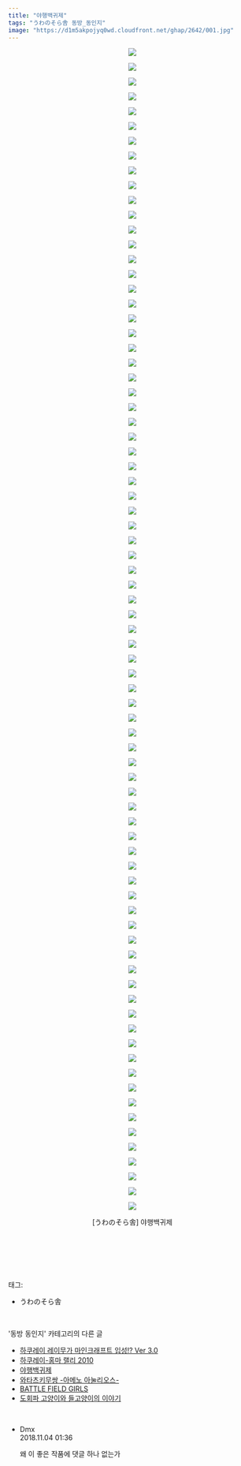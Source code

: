 ```yaml
---
title: "야행백귀제"
tags: "うわのそら舎 동방_동인지"
image: "https://d1m5akpojyq0wd.cloudfront.net/ghap/2642/001.jpg"
---
```

<div class="article">
<p style="text-align: center; clear: none; float: none;"><img src="{{ site.imgserver6 }}/ghap/2642/001.jpg"/></p>
<p style="text-align: center; clear: none; float: none;"><img src="{{ site.imgserver6 }}/ghap/2642/002.jpg"/></p>
<p style="text-align: center; clear: none; float: none;"><img src="{{ site.imgserver6 }}/ghap/2642/003.jpg"/></p>
<p style="text-align: center; clear: none; float: none;"><img src="{{ site.imgserver6 }}/ghap/2642/004.jpg"/></p>
<p style="text-align: center; clear: none; float: none;"><img src="{{ site.imgserver6 }}/ghap/2642/005.jpg"/></p>
<p style="text-align: center; clear: none; float: none;"><img src="{{ site.imgserver6 }}/ghap/2642/006.jpg"/></p>
<p style="text-align: center; clear: none; float: none;"><img src="{{ site.imgserver6 }}/ghap/2642/007.jpg"/></p>
<p style="text-align: center; clear: none; float: none;"><img src="{{ site.imgserver6 }}/ghap/2642/008.jpg"/></p>
<p style="text-align: center; clear: none; float: none;"><img src="{{ site.imgserver6 }}/ghap/2642/009.jpg"/></p>
<p style="text-align: center; clear: none; float: none;"><img src="{{ site.imgserver6 }}/ghap/2642/010.jpg"/></p>
<p style="text-align: center; clear: none; float: none;"><img src="{{ site.imgserver6 }}/ghap/2642/011.jpg"/></p>
<p style="text-align: center; clear: none; float: none;"><img src="{{ site.imgserver6 }}/ghap/2642/012.jpg"/></p>
<p style="text-align: center; clear: none; float: none;"><img src="{{ site.imgserver6 }}/ghap/2642/013.jpg"/></p>
<p style="text-align: center; clear: none; float: none;"><img src="{{ site.imgserver6 }}/ghap/2642/014.jpg"/></p>
<p style="text-align: center; clear: none; float: none;"><img src="{{ site.imgserver6 }}/ghap/2642/015.jpg"/></p>
<p style="text-align: center; clear: none; float: none;"><img src="{{ site.imgserver6 }}/ghap/2642/016.jpg"/></p>
<p style="text-align: center; clear: none; float: none;"><img src="{{ site.imgserver6 }}/ghap/2642/017.jpg"/></p>
<p style="text-align: center; clear: none; float: none;"><img src="{{ site.imgserver6 }}/ghap/2642/018.jpg"/></p>
<p style="text-align: center; clear: none; float: none;"><img src="{{ site.imgserver6 }}/ghap/2642/019.jpg"/></p>
<p style="text-align: center; clear: none; float: none;"><img src="{{ site.imgserver6 }}/ghap/2642/020.jpg"/></p>
<p style="text-align: center; clear: none; float: none;"><img src="{{ site.imgserver6 }}/ghap/2642/021.jpg"/></p>
<p style="text-align: center; clear: none; float: none;"><img src="{{ site.imgserver6 }}/ghap/2642/022.jpg"/></p>
<p style="text-align: center; clear: none; float: none;"><img src="{{ site.imgserver6 }}/ghap/2642/023.jpg"/></p>
<p style="text-align: center; clear: none; float: none;"><img src="{{ site.imgserver6 }}/ghap/2642/024.jpg"/></p>
<p style="text-align: center; clear: none; float: none;"><img src="{{ site.imgserver6 }}/ghap/2642/025.jpg"/></p>
<p style="text-align: center; clear: none; float: none;"><img src="{{ site.imgserver6 }}/ghap/2642/026.jpg"/></p>
<p style="text-align: center; clear: none; float: none;"><img src="{{ site.imgserver6 }}/ghap/2642/027.jpg"/></p>
<p style="text-align: center; clear: none; float: none;"><img src="{{ site.imgserver6 }}/ghap/2642/028.jpg"/></p>
<p style="text-align: center; clear: none; float: none;"><img src="{{ site.imgserver6 }}/ghap/2642/029.jpg"/></p>
<p style="text-align: center; clear: none; float: none;"><img src="{{ site.imgserver6 }}/ghap/2642/030.jpg"/></p>
<p style="text-align: center; clear: none; float: none;"><img src="{{ site.imgserver6 }}/ghap/2642/031.jpg"/></p>
<p style="text-align: center; clear: none; float: none;"><img src="{{ site.imgserver6 }}/ghap/2642/032.jpg"/></p>
<p style="text-align: center; clear: none; float: none;"><img src="{{ site.imgserver6 }}/ghap/2642/033.jpg"/></p>
<p style="text-align: center; clear: none; float: none;"><img src="{{ site.imgserver6 }}/ghap/2642/034.jpg"/></p>
<p style="text-align: center; clear: none; float: none;"><img src="{{ site.imgserver6 }}/ghap/2642/035.jpg"/></p>
<p style="text-align: center; clear: none; float: none;"><img src="{{ site.imgserver6 }}/ghap/2642/036.jpg"/></p>
<p style="text-align: center; clear: none; float: none;"><img src="{{ site.imgserver6 }}/ghap/2642/037.jpg"/></p>
<p style="text-align: center; clear: none; float: none;"><img src="{{ site.imgserver6 }}/ghap/2642/038.jpg"/></p>
<p style="text-align: center; clear: none; float: none;"><img src="{{ site.imgserver6 }}/ghap/2642/039.jpg"/></p>
<p style="text-align: center; clear: none; float: none;"><img src="{{ site.imgserver6 }}/ghap/2642/040.jpg"/></p>
<p style="text-align: center; clear: none; float: none;"><img src="{{ site.imgserver6 }}/ghap/2642/041.jpg"/></p>
<p style="text-align: center; clear: none; float: none;"><img src="{{ site.imgserver6 }}/ghap/2642/042.jpg"/></p>
<p style="text-align: center; clear: none; float: none;"><img src="{{ site.imgserver6 }}/ghap/2642/043.jpg"/></p>
<p style="text-align: center; clear: none; float: none;"><img src="{{ site.imgserver6 }}/ghap/2642/044.jpg"/></p>
<p style="text-align: center; clear: none; float: none;"><img src="{{ site.imgserver6 }}/ghap/2642/045.jpg"/></p>
<p style="text-align: center; clear: none; float: none;"><img src="{{ site.imgserver6 }}/ghap/2642/046.jpg"/></p>
<p style="text-align: center; clear: none; float: none;"><img src="{{ site.imgserver6 }}/ghap/2642/047.jpg"/></p>
<p style="text-align: center; clear: none; float: none;"><img src="{{ site.imgserver6 }}/ghap/2642/048.jpg"/></p>
<p style="text-align: center; clear: none; float: none;"><img src="{{ site.imgserver6 }}/ghap/2642/049.jpg"/></p>
<p style="text-align: center; clear: none; float: none;"><img src="{{ site.imgserver6 }}/ghap/2642/050.jpg"/></p>
<p style="text-align: center; clear: none; float: none;"><img src="{{ site.imgserver6 }}/ghap/2642/051.jpg"/></p>
<p style="text-align: center; clear: none; float: none;"><img src="{{ site.imgserver6 }}/ghap/2642/052.jpg"/></p>
<p style="text-align: center; clear: none; float: none;"><img src="{{ site.imgserver6 }}/ghap/2642/053.jpg"/></p>
<p style="text-align: center; clear: none; float: none;"><img src="{{ site.imgserver6 }}/ghap/2642/054.jpg"/></p>
<p style="text-align: center; clear: none; float: none;"><img src="{{ site.imgserver6 }}/ghap/2642/055.jpg"/></p>
<p style="text-align: center; clear: none; float: none;"><img src="{{ site.imgserver6 }}/ghap/2642/056.jpg"/></p>
<p style="text-align: center; clear: none; float: none;"><img src="{{ site.imgserver6 }}/ghap/2642/057.jpg"/></p>
<p style="text-align: center; clear: none; float: none;"><img src="{{ site.imgserver6 }}/ghap/2642/058.jpg"/></p>
<p style="text-align: center; clear: none; float: none;"><img src="{{ site.imgserver6 }}/ghap/2642/059.jpg"/></p>
<p style="text-align: center; clear: none; float: none;"><img src="{{ site.imgserver6 }}/ghap/2642/060.jpg"/></p>
<p style="text-align: center; clear: none; float: none;"><img src="{{ site.imgserver6 }}/ghap/2642/061.jpg"/></p>
<p style="text-align: center; clear: none; float: none;"><img src="{{ site.imgserver6 }}/ghap/2642/062.jpg"/></p>
<p style="text-align: center; clear: none; float: none;"><img src="{{ site.imgserver6 }}/ghap/2642/063.jpg"/></p>
<p style="text-align: center; clear: none; float: none;"><img src="{{ site.imgserver6 }}/ghap/2642/064.jpg"/></p>
<p style="text-align: center; clear: none; float: none;"><img src="{{ site.imgserver6 }}/ghap/2642/065.jpg"/></p>
<p style="text-align: center; clear: none; float: none;"><img src="{{ site.imgserver6 }}/ghap/2642/066.jpg"/></p>
<p style="text-align: center; clear: none; float: none;"><img src="{{ site.imgserver6 }}/ghap/2642/067.jpg"/></p>
<p style="text-align: center; clear: none; float: none;"><img src="{{ site.imgserver6 }}/ghap/2642/068.jpg"/></p>
<p style="text-align: center; clear: none; float: none;"><img src="{{ site.imgserver6 }}/ghap/2642/069.jpg"/></p>
<p style="text-align: center; clear: none; float: none;"><img src="{{ site.imgserver6 }}/ghap/2642/070.jpg"/></p>
<p style="text-align: center; clear: none; float: none;"><img src="{{ site.imgserver6 }}/ghap/2642/071.jpg"/></p>
<p style="text-align: center; clear: none; float: none;"><img src="{{ site.imgserver6 }}/ghap/2642/072.jpg"/></p>
<p style="text-align: center; clear: none; float: none;"><img src="{{ site.imgserver6 }}/ghap/2642/073.jpg"/></p>
<p style="text-align: center; clear: none; float: none;"><img src="{{ site.imgserver6 }}/ghap/2642/074.jpg"/></p>
<p style="text-align: center; clear: none; float: none;"><img src="{{ site.imgserver6 }}/ghap/2642/075.jpg"/></p>
<p style="text-align: center; clear: none; float: none;"><img src="{{ site.imgserver6 }}/ghap/2642/076.jpg"/></p>
<p style="text-align: center; clear: none; float: none;"><img src="{{ site.imgserver6 }}/ghap/2642/077.jpg"/></p>
<p style="text-align: center; clear: none; float: none;"><img src="{{ site.imgserver6 }}/ghap/2642/078.jpg"/></p>
<p style="text-align: center; clear: none; float: none;"><img src="{{ site.imgserver6 }}/ghap/2642/079.jpg"/></p>
<p style="text-align: center; clear: none; float: none;">[うわのそら舎] 야행백귀제</p>
<p style="text-align: center; clear: none; float: none;"><br/></p>
<p><br/></p>
</div><br/>
<div class="tagTrail">
<p>태그: </p>
<ul>
<li>うわのそら舎</li>
</ul>
</div><br/>
<div class="another">
<p>'동방 동인지' 카테고리의 다른 글</p>
<ul>
<li><a href="/ghap_2645">하쿠레이 레이무가 마인크래프트 입성!? Ver 3.0</a></li>
<li><a href="/ghap_2643">하쿠레이-홍마 랠리 2010</a></li>
<li><a href="/ghap_2642">야행백귀제</a></li>
<li><a href="/ghap_2641">와타츠키무쌍 -아메노 아눌리오스-</a></li>
<li><a href="/ghap_2640">BATTLE FIELD GIRLS</a></li>
<li><a href="/ghap_2639">도회파 고양이와 들고양이의 이야기</a></li>
</ul>
</div><br/>
<div class="cb_module cb_fluid">
<div class="cb_wrt cb_profile">
<div class="comment">
<ul>
<li class="cb_thumb_off" id="comment15367172">
<div class="cb_comment_area">
<div class="cb_info_area">
<div class="cb_section">
<span class="cb_nick_name">Dmx</span>
</div>
<div class="cb_section">
<span class="cb_date">2018.11.04 01:36 </span>
</div>
</div>
<div class="cb_dsc_comment">
<p class="cb_dsc">
											왜 이 좋은 작품에 댓글 하나 없는가
										</p>
</div>
</div></li>
</ul>
</div>
</div><!-- commentList close -->
</div><br/>
